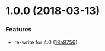 <a name="1.0.0"></a>
# 1.0.0 (2018-03-13)


### Features

* re-write for 4.0 ([18a8756](https://github.com/adonisjs/adonis-websocket-client/commit/18a8756))



